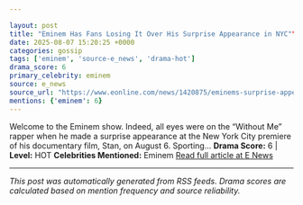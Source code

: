 ```yaml
---

layout: post
title: "Eminem Has Fans Losing It Over His Surprise Appearance in NYC""
date: 2025-08-07 15:20:25 +0000
categories: gossip
tags: ['eminem', 'source-e_news', 'drama-hot']
drama_score: 6
primary_celebrity: eminem
source: e_news
source_url: "https://www.eonline.com/news/1420875/eminems-surprise-appearance-at-documentary-premiere?cmpid=rss-syndicate-genericrss-us-top_stories""
mentions: {'eminem': 6}
---
```


Welcome to the Eminem show. Indeed, all eyes were on the “Without Me” rapper when he made a surprise appearance at the New York City premiere of his documentary film, Stan, on August 6. Sporting... **Drama Score:** 6 | **Level:** HOT **Celebrities Mentioned:** Eminem [Read full article at E News](https://www.eonline.com/news/1420875/eminems-surprise-appearance-at-documentary-premiere?cmpid=rss-syndicate-genericrss-us-top_stories)

---

*This post was automatically generated from RSS feeds. Drama scores are calculated based on mention frequency and source reliability.*